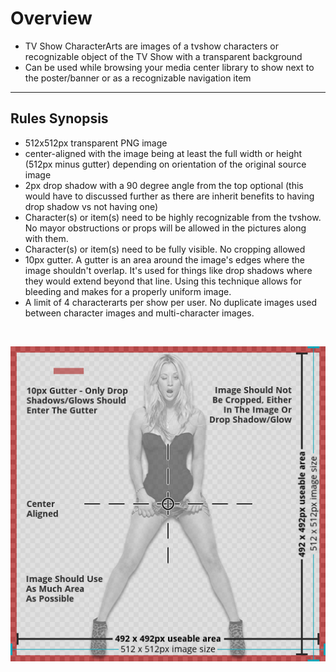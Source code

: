 # **Overview**

- TV Show CharacterArts are images of a tvshow characters or recognizable object of the TV Show with a transparent background
- Can be used while browsing your media center library to show next to the poster/banner or as a recognizable navigation item

---

## **Rules Synopsis**

- 512x512px transparent PNG image
- center-aligned with the image being at least the full width or height (512px minus gutter) depending on orientation of the original source image
- 2px drop shadow with a 90 degree angle from the top optional (this would have to discussed further as there are inherit benefits to having drop shadow vs not having one)
- Character(s) or item(s) need to be highly recognizable from the tvshow. No mayor obstructions or props will be allowed in the pictures along with them.
- Character(s) or item(s) need to be fully visible. No cropping allowed
- 10px gutter. A gutter is an area around the image's edges where the image shouldn\'t overlap. It\'s used for things like drop shadows where they would extend beyond that line. Using this technique allows for bleeding and makes for a properly uniform image.
- A limit of 4 characterarts per show per user. No duplicate images used between character images and multi-character images.

&nbsp;  

![sizing-template-characterart.jpg](../../assets/images/sizing-template-characterart.jpg)
